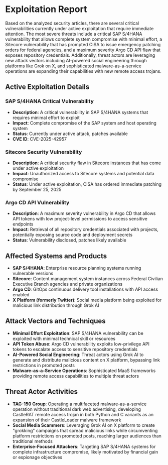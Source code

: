 # Exploitation Report

Based on the analyzed security articles, there are several critical vulnerabilities currently under active exploitation that require immediate attention. The most severe threats include a critical SAP S/4HANA vulnerability that allows complete system compromise with minimal effort, a Sitecore vulnerability that has prompted CISA to issue emergency patching orders for federal agencies, and a maximum severity Argo CD API flaw that exposes repository credentials. Additionally, threat actors are leveraging new attack vectors including AI-powered social engineering through platforms like Grok on X, and sophisticated malware-as-a-service operations are expanding their capabilities with new remote access trojans.

## Active Exploitation Details

### SAP S/4HANA Critical Vulnerability
- **Description**: A critical vulnerability in SAP S/4HANA systems that requires minimal effort to exploit
- **Impact**: Complete compromise of the SAP system and host operating system
- **Status**: Currently under active attack, patches available
- **CVE ID**: CVE-2025-42957

### Sitecore Security Vulnerability
- **Description**: A critical security flaw in Sitecore instances that has come under active exploitation
- **Impact**: Unauthorized access to Sitecore systems and potential data compromise
- **Status**: Under active exploitation, CISA has ordered immediate patching by September 25, 2025

### Argo CD API Vulnerability
- **Description**: A maximum severity vulnerability in Argo CD that allows API tokens with low project-level permissions to access sensitive endpoints
- **Impact**: Retrieval of all repository credentials associated with projects, potentially exposing source code and deployment secrets
- **Status**: Vulnerability disclosed, patches likely available

## Affected Systems and Products

- **SAP S/4HANA**: Enterprise resource planning systems running vulnerable versions
- **Sitecore**: Content management system instances across Federal Civilian Executive Branch agencies and private organizations
- **Argo CD**: GitOps continuous delivery tool installations with API access enabled
- **X Platform (formerly Twitter)**: Social media platform being exploited for malicious link distribution through Grok AI

## Attack Vectors and Techniques

- **Minimal Effort Exploitation**: SAP S/4HANA vulnerability can be exploited with minimal technical skill or resources
- **API Token Abuse**: Argo CD vulnerability exploits low-privilege API tokens to escalate access to sensitive repository credentials
- **AI-Powered Social Engineering**: Threat actors using Grok AI to generate and distribute malicious content on X platform, bypassing link restrictions in promoted posts
- **Malware-as-a-Service Operations**: Sophisticated MaaS frameworks providing remote access capabilities to multiple threat actors

## Threat Actor Activities

- **TAG-150 Group**: Operating a multifaceted malware-as-a-service operation without traditional dark web advertising, developing CastleRAT remote access trojan in both Python and C variants as an expansion of their CastleLoader malware framework
- **Social Media Scammers**: Leveraging Grok AI on X platform to create "grokking" campaigns that spread malicious links while circumventing platform restrictions on promoted posts, reaching larger audiences than traditional methods
- **Enterprise-Focused Attackers**: Targeting SAP S/4HANA systems for complete infrastructure compromise, likely motivated by financial gain or espionage objectives